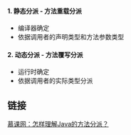 #### 1. 静态分派 - 方法重载分派

* 编译器确定
* 依据调用者的声明类型和方法参数类型

#### 2. 动态分派 - 方法覆写分派

* 运行时确定
* 依据调用者的实际类型分派

## 链接
[慕课网：怎样理解Java的方法分派？](https://coding.imooc.com/lesson/317.html#mid=22291)